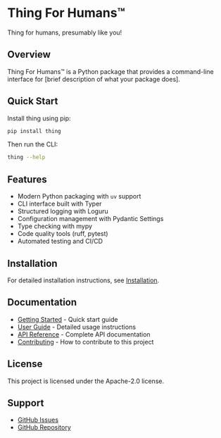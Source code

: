 # Thing For Humans™

Thing for humans, presumably like you!

## Overview

Thing For Humans™ is a Python package that provides a command-line interface for [brief description of what your package does].

## Quick Start

Install thing using pip:

```bash
pip install thing
```

Then run the CLI:

```bash
thing --help
```

## Features

- Modern Python packaging with `uv` support
- CLI interface built with Typer
- Structured logging with Loguru
- Configuration management with Pydantic Settings
- Type checking with mypy
- Code quality tools (ruff, pytest)
- Automated testing and CI/CD

## Installation

For detailed installation instructions, see [Installation](getting-started/installation.md).

## Documentation

- [Getting Started](getting-started/quickstart.md) - Quick start guide
- [User Guide](user-guide/cli.md) - Detailed usage instructions
- [API Reference](reference/) - Complete API documentation
- [Contributing](contributing.md) - How to contribute to this project

## License

This project is licensed under the Apache-2.0 license.
## Support

- [GitHub Issues](https://github.com/JnyJny/thing/issues)
- [GitHub Repository](https://github.com/JnyJny/thing)
